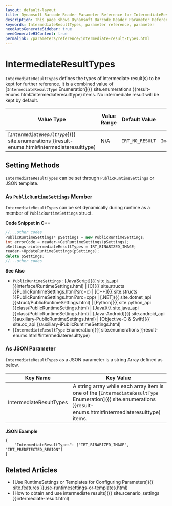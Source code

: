 ```yaml
---
layout: default-layout
title: Dynamsoft Barcode Reader Parameter Reference for IntermediateResultTypes
description: This page shows Dynamsoft Barcode Reader Parameter Reference for IntermediateResultTypes.
keywords: IntermediateResultTypes, parameter reference, parameter
needAutoGenerateSidebar: true
needGenerateH3Content: true
permalink: /parameters/reference/intermediate-result-types.html
---
```



# IntermediateResultTypes 

`IntermediateResultTypes` defines the types of intermediate result(s) to be kept for further reference. It is a combined value of [`IntermediateResultType` Enumeration]({{ site.enumerations }}result-enums.html#intermediateresulttype) items. No intermediate result will be kept by default.

| Value Type | Value Range | Default Value | Template Structure Type |
| ---------- | ----------- | ------------- | ----------------------- |
| [*`IntermediateResultType`*]({{ site.enumerations }}result-enums.html#intermediateresulttype) | N/A | `IRT_NO_RESULT` | `ImageParameter` |
    
## Setting Methods
`IntermediateResultTypes` can be set through `PublicRuntimeSettings` or JSON template.

### As `PublicRuntimeSettings` Member
`IntermediateResultTypes` can be set dynamically during runtime as a member of `PublicRuntimeSettings` struct.


**Code Snippet in C++**
```cpp
//...other codes
PublicRuntimeSettings* pSettings = new PublicRuntimeSettings;
int errorCode = reader->GetRuntimeSettings(pSettings);
pSettings->intermediateResultTypes = IRT_BINARIZED_IMAGE;
reader->UpdateRuntimeSettings(pSettings);
delete pSettings;
//...other codes
```



**See Also**      
- `PublicRuntimeSettings:` [JavaScript]({{ site.js_api }}interface/RuntimeSettings.html) \| [C]({{ site.structs }}PublicRuntimeSettings.html?src=c) \| [C++]({{ site.structs }}PublicRuntimeSettings.html?src=cpp) \| [.NET]({{ site.dotnet_api }}struct/PublicRuntimeSettings.html) \| [Python]({{ site.python_api }}class/PublicRuntimeSettings.html) \| [Java]({{ site.java_api }}class/PublicRuntimeSettings.html) \| [Java-Android]({{ site.android_api }}auxiliary-PublicRuntimeSettings.html) \| [Objective-C & Swift]({{ site.oc_api }}auxiliary-iPublicRuntimeSettings.html)
- [`IntermediateResultType` Enumeration]({{ site.enumerations }}result-enums.html#intermediateresulttype)


### As JSON Parameter
`IntermediateResultTypes` as a JSON parameter is a string Array defined as below.   

| Key Name | Key Value |
| -------- | --------- |
| IntermediateResultTypes | A string array while each array item is one of the [`IntermediateResultType` Enumeration]({{ site.enumerations }}result-enums.html#intermediateresulttype) items. |


**JSON Example**   
```
{
    "IntermediateResultTypes": ["IRT_BINARIZED_IMAGE", "IRT_PREDETECTED_REGION"]
}
```


<!--
## Impacts on Performance
### Speed
The more types you set, the more time the process may take.

### Read Rate
`IntermediateResultTypes` has no influence on the Accuracy.

### Accuracy
`IntermediateResultTypes` has no influence on the Accuracy.

-->
## Related Articles
- [Use RuntimeSettings or Templates for Configuring Parameters]({{ site.features }}use-runtimesettings-or-templates.html)
- [How to obtain and use intermediate results]({{ site.scenario_settings }}intermediate-result.html)
